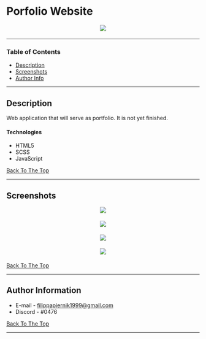 # Porfolio Website

<p align="center" style="margin-bottom: 20px;">
<img src="https://i.imgur.com/9NKRBUZ.png" />
</p>

---

### Table of Contents

- [Description](#description)
- [Screenshots](#screenshots)
- [Author Info](#author-info)

---

## Description

Web application that will serve as portfolio.
It is not yet finished.

#### Technologies

- HTML5
- SCSS
- JavaScript

[Back To The Top](#Porfolio-Website)

---

## Screenshots


<p align="center" style="margin-bottom: 20px;">
<img src="https://i.imgur.com/XDjTteN.pngg"/>
</p>

<p align="center" style="margin-bottom: 20px;">
<img src="https://i.imgur.com/tMaFtUU.png"/>
</p>

<p align="center" style="margin-bottom: 20px;">
<img src="https://i.imgur.com/uUdIR63.png"/>
</p>

<p align="center" style="margin-bottom: 20px;">
<img src="https://i.imgur.com/RDtGEuH.png"/>
</p>


[Back To The Top](#Porfolio-Website)

---

## Author Information

- E-mail - filippapiernik1999@gmail.com
- Discord - #0476

[Back To The Top](#Porfolio-Website)

---
